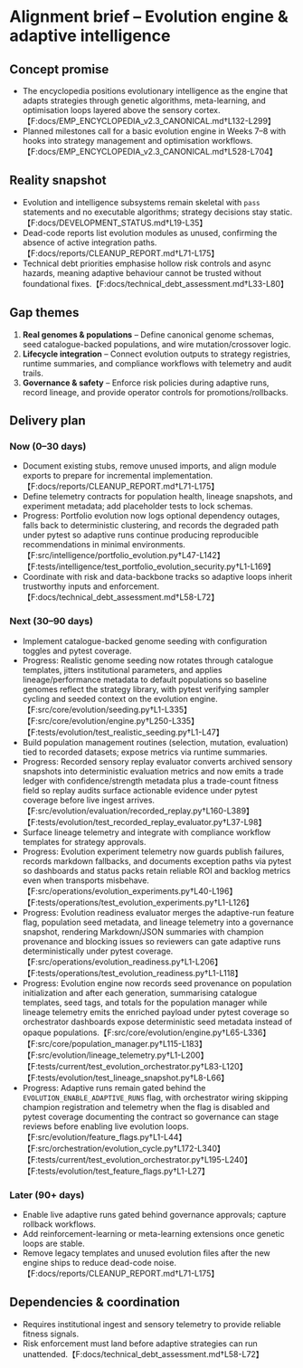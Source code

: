 # Alignment brief – Evolution engine & adaptive intelligence

## Concept promise

- The encyclopedia positions evolutionary intelligence as the engine that adapts
  strategies through genetic algorithms, meta-learning, and optimisation loops
  layered above the sensory cortex.【F:docs/EMP_ENCYCLOPEDIA_v2.3_CANONICAL.md†L132-L299】
- Planned milestones call for a basic evolution engine in Weeks 7–8 with hooks
  into strategy management and optimisation workflows.【F:docs/EMP_ENCYCLOPEDIA_v2.3_CANONICAL.md†L528-L704】

## Reality snapshot

- Evolution and intelligence subsystems remain skeletal with `pass` statements
  and no executable algorithms; strategy decisions stay static.【F:docs/DEVELOPMENT_STATUS.md†L19-L35】
- Dead-code reports list evolution modules as unused, confirming the absence of
  active integration paths.【F:docs/reports/CLEANUP_REPORT.md†L71-L175】
- Technical debt priorities emphasise hollow risk controls and async hazards,
  meaning adaptive behaviour cannot be trusted without foundational fixes.【F:docs/technical_debt_assessment.md†L33-L80】

## Gap themes

1. **Real genomes & populations** – Define canonical genome schemas, seed
   catalogue-backed populations, and wire mutation/crossover logic.
2. **Lifecycle integration** – Connect evolution outputs to strategy registries,
   runtime summaries, and compliance workflows with telemetry and audit trails.
3. **Governance & safety** – Enforce risk policies during adaptive runs, record
   lineage, and provide operator controls for promotions/rollbacks.

## Delivery plan

### Now (0–30 days)

- Document existing stubs, remove unused imports, and align module exports to
  prepare for incremental implementation.【F:docs/reports/CLEANUP_REPORT.md†L71-L175】
- Define telemetry contracts for population health, lineage snapshots, and
  experiment metadata; add placeholder tests to lock schemas.
- Progress: Portfolio evolution now logs optional dependency outages, falls back
  to deterministic clustering, and records the degraded path under pytest so
  adaptive runs continue producing reproducible recommendations in minimal
  environments.【F:src/intelligence/portfolio_evolution.py†L47-L142】【F:tests/intelligence/test_portfolio_evolution_security.py†L1-L169】
- Coordinate with risk and data-backbone tracks so adaptive loops inherit
  trustworthy inputs and enforcement.【F:docs/technical_debt_assessment.md†L58-L72】

### Next (30–90 days)

- Implement catalogue-backed genome seeding with configuration toggles and pytest
  coverage.
- Progress: Realistic genome seeding now rotates through catalogue templates,
  jitters institutional parameters, and applies lineage/performance metadata to
  default populations so baseline genomes reflect the strategy library, with
  pytest verifying sampler cycling and seeded context on the evolution engine.
  【F:src/core/evolution/seeding.py†L1-L335】【F:src/core/evolution/engine.py†L250-L335】【F:tests/evolution/test_realistic_seeding.py†L1-L47】
- Build population management routines (selection, mutation, evaluation) tied to
  recorded datasets; expose metrics via runtime summaries.
- Progress: Recorded sensory replay evaluator converts archived sensory
  snapshots into deterministic evaluation metrics and now emits a trade ledger
  with confidence/strength metadata plus a trade-count fitness field so replay
  audits surface actionable evidence under pytest coverage before live ingest
  arrives.【F:src/evolution/evaluation/recorded_replay.py†L160-L389】【F:tests/evolution/test_recorded_replay_evaluator.py†L37-L98】
- Surface lineage telemetry and integrate with compliance workflow templates for
  strategy approvals.
- Progress: Evolution experiment telemetry now guards publish failures, records
  markdown fallbacks, and documents exception paths via pytest so dashboards and
  status packs retain reliable ROI and backlog metrics even when transports
  misbehave.【F:src/operations/evolution_experiments.py†L40-L196】【F:tests/operations/test_evolution_experiments.py†L1-L126】
- Progress: Evolution readiness evaluator merges the adaptive-run feature flag,
  population seed metadata, and lineage telemetry into a governance snapshot,
  rendering Markdown/JSON summaries with champion provenance and blocking issues
  so reviewers can gate adaptive runs deterministically under pytest coverage.【F:src/operations/evolution_readiness.py†L1-L206】【F:tests/operations/test_evolution_readiness.py†L1-L118】
- Progress: Evolution engine now records seed provenance on population
  initialization and after each generation, summarising catalogue templates,
  seed tags, and totals for the population manager while lineage telemetry emits
  the enriched payload under pytest coverage so orchestrator dashboards expose
  deterministic seed metadata instead of opaque populations.【F:src/core/evolution/engine.py†L65-L336】【F:src/core/population_manager.py†L115-L183】【F:src/evolution/lineage_telemetry.py†L1-L200】【F:tests/current/test_evolution_orchestrator.py†L83-L120】【F:tests/evolution/test_lineage_snapshot.py†L8-L66】
- Progress: Adaptive runs remain gated behind the `EVOLUTION_ENABLE_ADAPTIVE_RUNS`
  flag, with orchestrator wiring skipping champion registration and telemetry
  when the flag is disabled and pytest coverage documenting the contract so
  governance can stage reviews before enabling live evolution loops.【F:src/evolution/feature_flags.py†L1-L44】【F:src/orchestration/evolution_cycle.py†L172-L340】【F:tests/current/test_evolution_orchestrator.py†L195-L240】【F:tests/evolution/test_feature_flags.py†L1-L27】

### Later (90+ days)

- Enable live adaptive runs gated behind governance approvals; capture rollback
  workflows.
- Add reinforcement-learning or meta-learning extensions once genetic loops are
  stable.
- Remove legacy templates and unused evolution files after the new engine ships
  to reduce dead-code noise.【F:docs/reports/CLEANUP_REPORT.md†L71-L175】

## Dependencies & coordination

- Requires institutional ingest and sensory telemetry to provide reliable fitness
  signals.
- Risk enforcement must land before adaptive strategies can run unattended.【F:docs/technical_debt_assessment.md†L58-L72】
